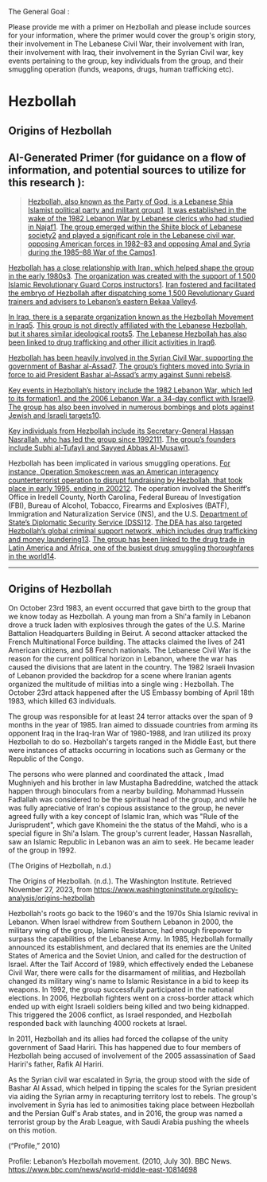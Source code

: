 

The General Goal :


Please provide me with a primer on Hezbollah and please include sources for your information, where the primer would cover the group's origin story, their involvement in The Lebanese Civil War, their involvement with Iran, their involvement with Iraq, their involvement in the Syrian Civil war, key events pertaining to the group, key individuals from the group, and their smuggling operation (funds, weapons, drugs, human trafficking etc).



# Hezbollah 


## Origins of Hezbollah










## AI-Generated Primer (for guidance on a flow of information, and potential sources to utilize for this research ): 


>[Hezbollah, also known as the Party of God, is a Lebanese Shia Islamist political party and militant group](https://en.wikipedia.org/wiki/Hezbollah)[1](https://en.wikipedia.org/wiki/Hezbollah). [It was established in the wake of the 1982 Lebanon War by Lebanese clerics who had studied in Najaf](https://en.wikipedia.org/wiki/Hezbollah)[1](https://en.wikipedia.org/wiki/Hezbollah). [The group emerged within the Shiite block of Lebanese society](https://en.wikipedia.org/wiki/History_of_Hezbollah)[2](https://en.wikipedia.org/wiki/History_of_Hezbollah) [and played a significant role in the Lebanese civil war, opposing American forces in 1982–83 and opposing Amal and Syria during the 1985–88 War of the Camps](https://en.wikipedia.org/wiki/Hezbollah)[1](https://en.wikipedia.org/wiki/Hezbollah).

[Hezbollah has a close relationship with Iran, which helped shape the group in the early 1980s](https://www.bbc.com/news/world-middle-east-67307858)[3](https://www.bbc.com/news/world-middle-east-67307858). [The organization was created with the support of 1,500 Islamic Revolutionary Guard Corps instructors](https://en.wikipedia.org/wiki/Hezbollah)[1](https://en.wikipedia.org/wiki/Hezbollah). [Iran fostered and facilitated the embryo of Hezbollah after dispatching some 1,500 Revolutionary Guard trainers and advisers to Lebanon’s eastern Bekaa Valley](https://iranprimer.usip.org/blog/2023/oct/19/timeline-iran-and-hezbollah)[4](https://iranprimer.usip.org/blog/2023/oct/19/timeline-iran-and-hezbollah).

[In Iraq, there is a separate organization known as the Hezbollah Movement in Iraq](https://en.wikipedia.org/wiki/Hezbollah_Movement_in_Iraq)[5](https://en.wikipedia.org/wiki/Hezbollah_Movement_in_Iraq). [This group is not directly affiliated with the Lebanese Hezbollah, but it shares similar ideological roots](https://en.wikipedia.org/wiki/Hezbollah_Movement_in_Iraq)[5](https://en.wikipedia.org/wiki/Hezbollah_Movement_in_Iraq). [The Lebanese Hezbollah has also been linked to drug trafficking and other illicit activities in Iraq](https://www.dw.com/en/what-you-need-to-know-about-hezbollah/a-67093061)[6](https://www.dw.com/en/what-you-need-to-know-about-hezbollah/a-67093061).

[Hezbollah has been heavily involved in the Syrian Civil War, supporting the government of Bashar al-Assad](https://en.wikipedia.org/wiki/Hezbollah)[7](https://www.washingtoninstitute.org/policy-analysis/transformative-experience-understanding-hezbollahs-involvement-syria). [The group’s fighters moved into Syria in force to aid President Bashar al-Assad’s army against Sunni rebels](https://en.wikipedia.org/wiki/Hezbollah)[8](https://www.washingtoninstitute.org/policy-analysis/origins-hezbollah).

[Key events in Hezbollah’s history include the 1982 Lebanon War, which led to its formation](https://en.wikipedia.org/wiki/Hezbollah)[1](https://en.wikipedia.org/wiki/Hezbollah)[, and the 2006 Lebanon War, a 34-day conflict with Israel](https://en.wikipedia.org/wiki/Hezbollah)[9](https://www.reuters.com/article/us-syria-hezbollah-timeline-idUSBRE98P0BF20130926/). [The group has also been involved in numerous bombings and plots against Jewish and Israeli targets](https://www.bbc.com/news/world-middle-east-10814698)[10](https://www.bbc.com/news/world-middle-east-10814698).

[Key individuals from Hezbollah include its Secretary-General Hassan Nasrallah, who has led the group since 1992](https://en.wikipedia.org/wiki/Hezbollah)[1](https://en.wikipedia.org/wiki/Hezbollah)[11](https://www.cfr.org/backgrounder/what-hezbollah). [The group’s founders include Subhi al-Tufayli and Sayyed Abbas Al-Musawi](https://en.wikipedia.org/wiki/Hezbollah)[1](https://en.wikipedia.org/wiki/Hezbollah).

Hezbollah has been implicated in various smuggling operations. [For instance, Operation Smokescreen was an American interagency counterterrorist operation to disrupt fundraising by Hezbollah, that took place in early 1995, ending in 2002](https://en.wikipedia.org/wiki/Operation_Smokescreen)[12](https://en.wikipedia.org/wiki/Operation_Smokescreen). The operation involved the Sheriff’s Office in Iredell County, North Carolina, Federal Bureau of Investigation (FBI), Bureau of Alcohol, Tobacco, Firearms and Explosives (BATF), Immigration and Naturalization Service (INS), and the U.S. [Department of State’s Diplomatic Security Service (DSS)](https://en.wikipedia.org/wiki/Operation_Smokescreen)[12](https://en.wikipedia.org/wiki/Operation_Smokescreen). [The DEA has also targeted Hezbollah’s global criminal support network, which includes drug trafficking and money laundering](https://www.washingtoninstitute.org/policy-analysis/deas-targeting-hezbollahs-global-criminal-support-network)[13](https://www.washingtoninstitute.org/policy-analysis/deas-targeting-hezbollahs-global-criminal-support-network). [The group has been linked to the drug trade in Latin America and Africa, one of the busiest drug smuggling thoroughfares in the world](https://centerforsecuritypolicy.org/hezbollah-the-worlds-leading-narco-terrorist-organization/)[14](https://centerforsecuritypolicy.org/hezbollah-the-worlds-leading-narco-terrorist-organization/).



-------------------------------------------------



## Origins of Hezbollah







On October 23rd 1983, an event occurred that gave birth to the group that we know today as Hezbollah. A young man from a Shi'a family in Lebanon drove a truck laden with explosives through the gates of  the U.S. Marine Battalion Headquarters Building in Beirut. A second attacker attacked the French Multinational Force building. The attacks claimed the lives of 241 American citizens, and 58 French nationals. The Lebanese Civil War is the reason for the current political horizon in Lebanon, where the war has caused the divisions that are latent in the country. The 1982 Israeli Invasion of Lebanon provided the backdrop for a scene where Iranian agents organized the multitude of militias into a single wing : Hezbollah. The October 23rd attack happened after the US Embassy bombing of April 18th 1983, which killed 63 individuals. 


The group was responsible for at least 24 terror attacks over the span of 9 months in the year of 1985. Iran aimed to dissuade countries from arming its opponent Iraq in the Iraq-Iran War of 1980-1988, and Iran utilized its proxy Hezbollah to do so. Hezbollah's targets ranged in the Middle East, but there were instances of attacks occurring in locations such as Germany or the Republic of the Congo.

The persons who were planned and coordinated the attack ,  Imad Mughniyeh and his brother in law Mustapha Badreddine, watched the attack happen through binoculars from a nearby building.
Mohammad Hussein Fadlallah was considered to be the spiritual head of the group, and while he was fully apreciative of Iran's copious assistance to the group, he never agreed fully with a key concept of Islamic Iran, which was "Rule of the Jurisprudent", which gave Khomeini the the status of the Mahdi, who is a special figure in Shi'a Islam. The group's current leader, Hassan Nasrallah, saw an Islamic Republic in Lebanon was an aim to seek. He became leader of the group in 1992. 

(The Origins of Hezbollah, n.d.)





The Origins of Hezbollah. (n.d.). The Washington Institute. Retrieved November 27, 2023, from https://www.washingtoninstitute.org/policy-analysis/origins-hezbollah





Hezbollah's roots go back to the 1960's and the 1970s Shia Islamic revival in Lebanon. When Israel withdrew from Southern Lebanon in 2000, the military wing of the group, Islamic Resistance, had enough firepower to surpass the capabilities of the Lebanese Army. In 1985, Hezbollah formally announced its establishment, and declared that its enemies are the United States of America and the Soviet Union, and called for the destruction of Israel. After the Taif Accord of 1989, which effectively ended the Lebanese Civil War, there were calls for the disarmament of militias, and Hezbollah changed its military wing's name to Islamic Resistance in a bid to keep its weapons. In 1992, the group successfully participated in the national elections.
In 2006, Hezbollah fighters went on a cross-border attack which ended up with eight Israeli soldiers being killed and two being kidnapped. This triggered the 2006 conflict, as Israel responded, and Hezbollah responded back with launching 4000 rockets at Israel. 

In 2011, Hezbollah and its allies had forced the collapse of the unity government of Saad Hariri. This has happened due to four members of Hezbollah being accused of involvement of the 2005 assassination of Saad Hariri's father, Rafik Al Hariri. 

As the Syrian civil war escalated in Syria, the group stood with the side of Bashar Al Assad, which helped in tipping the scales for the Syrian president via aiding the Syrian army in recapturing territory lost to rebels. The group's involvement in Syria has led to animosities taking place between Hezbollah and the Persian Gulf's Arab states, and in 2016, the group was named a terrorist group by the Arab League, with Saudi Arabia pushing the wheels on this motion. 



(“Profile,” 2010)




Profile: Lebanon’s Hezbollah movement. (2010, July 30). BBC News. https://www.bbc.com/news/world-middle-east-10814698












